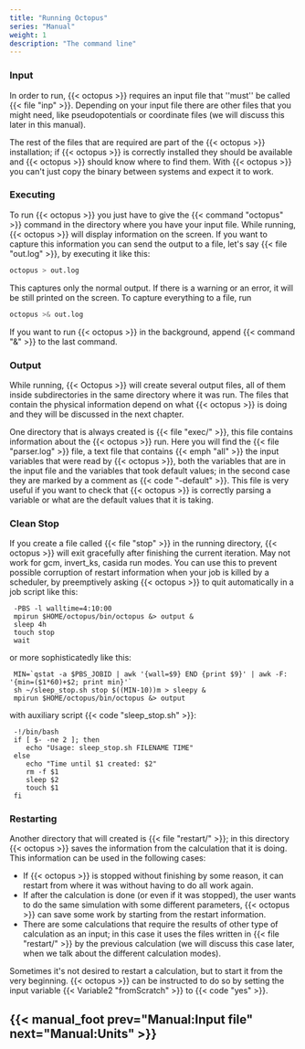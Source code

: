 ```yaml
---
title: "Running Octopus"
series: "Manual"
weight: 1
description: "The command line"
---
```



###  Input  

In order to run, {{< octopus >}} requires an input file that ''must'' be called {{< file "inp" >}}. Depending on your input file there are other files that you might need, like pseudopotentials or coordinate files (we will discuss this later in this manual).

The rest of the files that are required are part of the {{< octopus >}} installation; if {{< octopus >}} is correctly installed they should be available and {{< octopus >}} should know where to find them. With {{< octopus >}} you can't just copy the binary between systems and expect it to work.

###  Executing  

To run {{< octopus >}} you just have to give the {{< command "octopus" >}} command in the directory where you have your input file. While running, {{< octopus >}} will display information on the screen. If you want to capture this information you can send the output to a file, let's say {{< file "out.log" >}}, by executing it like this:

<!--{{% command_line "octopus > out.log" %}}-->
```bash
octopus > out.log
```

This captures only the normal output. If there is a warning or an error, it will be still printed on the screen. To capture everything to a file, run

<!--{{< command_line "octopus >& out.log" >}}-->
```bash
octopus >& out.log
```

If you want to run {{< octopus >}} in the background, append {{< command "&" >}} to the last command.

###  Output  

While running, {{< Octopus >}} will create several output files, all of them inside subdirectories in the same directory where it was run. The files that contain the physical information depend on what {{< octopus >}} is doing and they will be discussed in the next chapter. 

One directory that is always created is {{< file "exec/" >}}, this file contains information about the {{< octopus >}} run. Here you will find the {{< file "parser.log" >}} file, a text file that contains {{< emph "all" >}} the input variables that were read by {{< octopus >}}, both the variables that are in the input file and the variables that took default values; in the second case they are marked by a comment as {{< code "-default" >}}. This file is very useful if you want to check that {{< octopus >}} is correctly parsing a variable or what are the default values that it is taking.

###  Clean Stop  

If you create a file called {{< file "stop" >}} in the running directory, {{< octopus >}} will exit gracefully after finishing the current iteration. May not work for gcm, invert_ks, casida run modes. You can use this to prevent possible corruption of restart information when your job is killed by a scheduler, by preemptively asking {{< octopus >}} to quit automatically in a job script like this:

```text
 -PBS -l walltime=4:10:00
 mpirun $HOME/octopus/bin/octopus &> output &
 sleep 4h
 touch stop
 wait
```

or more sophisticatedly like this:

```text
 MIN=`qstat -a $PBS_JOBID | awk '{wall=$9} END {print $9}' | awk -F: '{min=($1*60)+$2; print min}'`
 sh ~/sleep_stop.sh stop $((MIN-10))m > sleepy &
 mpirun $HOME/octopus/bin/octopus &> output
```

with auxiliary script {{< code "sleep_stop.sh" >}}:

```text
 -!/bin/bash
 if [ $- -ne 2 ]; then
    echo "Usage: sleep_stop.sh FILENAME TIME"
 else
    echo "Time until $1 created: $2"
    rm -f $1
    sleep $2
    touch $1
 fi
```

###  Restarting  

Another directory that will created is {{< file "restart/" >}}; in this directory {{< octopus >}} saves the information from the calculation that it is doing. This information can be used in the following cases:

* If {{< octopus >}} is stopped without finishing by some reason, it can restart from where it was without having to do all work again.
* If after the calculation is done (or even if it was stopped), the user wants to do the same simulation with some different parameters, {{< octopus >}} can save some work by starting from the restart information.
* There are some calculations that require the results of other type of calculation as an input; in this case it uses the files written in {{< file "restart/" >}} by the previous calculation (we will discuss this case later, when we talk about the different calculation modes).

Sometimes it's not desired to restart a calculation, but to start it from the very beginning. {{< octopus >}} can be instructed to do so by setting the input variable {{< Variable2 "fromScratch" >}} to {{< code "yes" >}}.

{{< manual_foot prev="Manual:Input file" next="Manual:Units" >}}
---------------------------------------------
